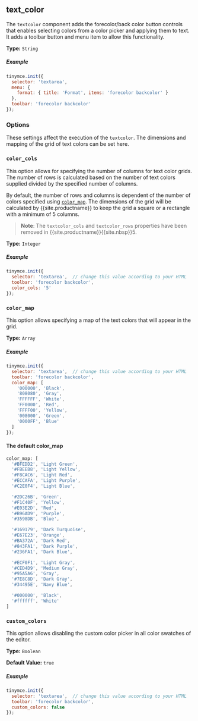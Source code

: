 ## text_color

The `textcolor` component adds the forecolor/back color button controls that enables selecting colors from a color picker and applying them to text. It adds a toolbar button and menu item to allow this functionality.

**Type:** `String`

##### Example

```js
tinymce.init({
  selector: 'textarea',
  menu: {
    format: { title: 'Format', items: 'forecolor backcolor' }
  },
  toolbar: 'forecolor backcolor'
});
```

### Options

These settings affect the execution of the `textcolor`. The dimensions and mapping of the grid of text colors can be set here.

### `color_cols`

This option allows for specifying the number of columns for text color grids. The number of rows is calculated based on the number of text colors supplied divided by the specified number of columns.

By default, the number of rows and columns is dependent of the number of colors specified using [`color_map`](#color_map). The dimensions of the grid will be calculated by {{site.productname}} to keep the grid a square or a rectangle with a minimum of 5 columns.

> **Note**: The `textcolor_cols` and `textcolor_rows` properties have been removed in {{site.productname}}{{site.nbsp}}5.

**Type:** `Integer`

##### Example

```js
tinymce.init({
  selector: 'textarea',  // change this value according to your HTML
  toolbar: 'forecolor backcolor',
  color_cols: '5'
});
```

### `color_map`

This option allows specifying a map of the text colors that will appear in the grid.

**Type:** `Array`

##### Example

```js
tinymce.init({
  selector: 'textarea',  // change this value according to your HTML
  toolbar: 'forecolor backcolor',
  color_map: [
    '000000', 'Black',
    '808080', 'Gray',
    'FFFFFF', 'White',
    'FF0000', 'Red',
    'FFFF00', 'Yellow',
    '008000', 'Green',
    '0000FF', 'Blue'
  ]
});
```

#### The default color_map

```js
color_map: [
  '#BFEDD2', 'Light Green',
  '#FBEEB8', 'Light Yellow',
  '#F8CAC6', 'Light Red',
  '#ECCAFA', 'Light Purple',
  '#C2E0F4', 'Light Blue',

  '#2DC26B', 'Green',
  '#F1C40F', 'Yellow',
  '#E03E2D', 'Red',
  '#B96AD9', 'Purple',
  '#3598DB', 'Blue',

  '#169179', 'Dark Turquoise',
  '#E67E23', 'Orange',
  '#BA372A', 'Dark Red',
  '#843FA1', 'Dark Purple',
  '#236FA1', 'Dark Blue',

  '#ECF0F1', 'Light Gray',
  '#CED4D9', 'Medium Gray',
  '#95A5A6', 'Gray',
  '#7E8C8D', 'Dark Gray',
  '#34495E', 'Navy Blue',

  '#000000', 'Black',
  '#ffffff', 'White'
]
```

### `custom_colors`

This option allows disabling the custom color picker in all color swatches of the editor.

**Type:** `Boolean`

**Default Value:** `true`

##### Example

```js
tinymce.init({
  selector: 'textarea',  // change this value according to your HTML
  toolbar: 'forecolor backcolor',
  custom_colors: false
});
```
